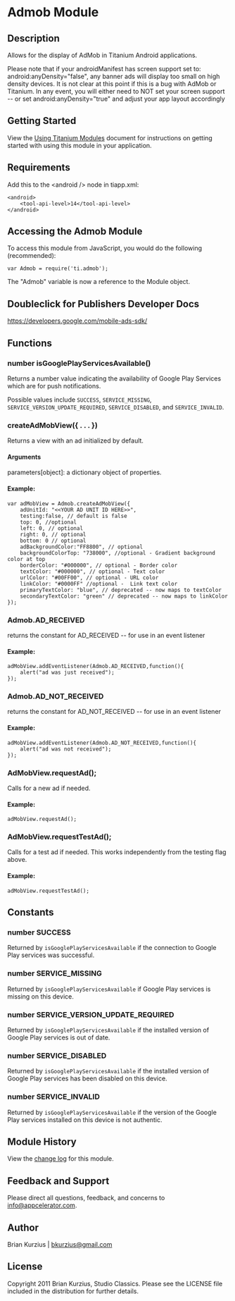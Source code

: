 # Admob Module

## Description

Allows for the display of AdMob in Titanium Android applications. 

Please note that if your androidManifest has screen support set to: android:anyDensity="false", any banner ads will display too small on high density devices. 
It is not clear at this point if this is a bug with AdMob or Titanium. 
In any event, you will either need to NOT set your screen support -- or set android:anyDensity="true" and adjust your app layout accordingly

## Getting Started

View the [Using Titanium Modules](http://docs.appcelerator.com/titanium/latest/#!/guide/Using_Titanium_Modules) document for instructions on getting
started with using this module in your application.

## Requirements

Add this to the &lt;android /&gt; node in tiapp.xml: 

	<android>
	    <tool-api-level>14</tool-api-level>
	</android>

## Accessing the Admob Module

To access this module from JavaScript, you would do the following (recommended):

	var Admob = require('ti.admob');

The "Admob" variable is now a reference to the Module object.	

## Doubleclick for Publishers Developer Docs
<https://developers.google.com/mobile-ads-sdk/>

## Functions

### number isGooglePlayServicesAvailable()

Returns a number value indicating the availability of Google Play Services which are for push notifications.

Possible values include `SUCCESS`, `SERVICE_MISSING`, `SERVICE_VERSION_UPDATE_REQUIRED`, `SERVICE_DISABLED`, and `SERVICE_INVALID`.

### createAdMobView({ . . . })

Returns a view with an ad initialized by default.

#### Arguments

parameters[object]: a dictionary object of properties.

#### Example:

	var adMobView = Admob.createAdMobView({
	    adUnitId: "<<YOUR AD UNIT ID HERE>>",
	    testing:false, // default is false
	    top: 0, //optional
	    left: 0, // optional
	    right: 0, // optional
	    bottom: 0 // optional
	    adBackgroundColor:"FF8800", // optional
	    backgroundColorTop: "738000", //optional - Gradient background color at top
	    borderColor: "#000000", // optional - Border color
	    textColor: "#000000", // optional - Text color
	    urlColor: "#00FF00", // optional - URL color
	    linkColor: "#0000FF" //optional -  Link text color
	    primaryTextColor: "blue", // deprecated -- now maps to textColor
	    secondaryTextColor: "green" // deprecated -- now maps to linkColor
	});

### Admob.AD_RECEIVED

returns the constant for AD_RECEIVED -- for use in an event listener

#### Example:

	adMobView.addEventListener(Admob.AD_RECEIVED,function(){
	    alert("ad was just received");
	});

### Admob.AD_NOT_RECEIVED

returns the constant for AD_NOT_RECEIVED -- for use in an event listener

#### Example:

	adMobView.addEventListener(Admob.AD_NOT_RECEIVED,function(){
	    alert("ad was not received");
	});

### AdMobView.requestAd();

Calls for a new ad if needed.

#### Example:

	adMobView.requestAd();

### AdMobView.requestTestAd();

Calls for a test ad if needed. This works independently from the testing flag above.

#### Example:

	adMobView.requestTestAd();

## Constants

### number SUCCESS
Returned by `isGooglePlayServicesAvailable` if the connection to Google Play services was successful.

### number SERVICE_MISSING
Returned by `isGooglePlayServicesAvailable` if Google Play services is missing on this device.

### number SERVICE_VERSION_UPDATE_REQUIRED
Returned by `isGooglePlayServicesAvailable` if the installed version of Google Play services is out of date.

### number SERVICE_DISABLED
Returned by `isGooglePlayServicesAvailable` if the installed version of Google Play services has been disabled on this device.

### number SERVICE_INVALID
Returned by `isGooglePlayServicesAvailable` if the version of the Google Play services installed on this device is not authentic.


## Module History

View the [change log](changelog.html) for this module.

## Feedback and Support

Please direct all questions, feedback, and concerns to [info@appcelerator.com](mailto:info@appcelerator.com?subject=Android%20Admob%20Module).

## Author

Brian Kurzius | bkurzius@gmail.com

## License
Copyright 2011 Brian Kurzius, Studio Classics. Please see the LICENSE file included in the distribution for further details.
